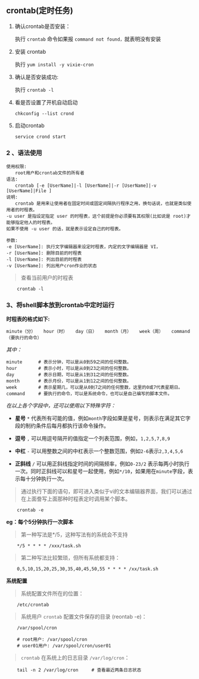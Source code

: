 ## crontab(定时任务)


1. 确认crontab是否安装：

	执行 `crontab` 命令如果报 `command not found，`就表明没有安装

2. 安装 crontab

	执行 `yum install -y vixie-cron`

3. 确认是否安装成功:

	执行 `crontab -l`

4. 看是否设置了开机自动启动

	`chkconfig --list crond`

5. 启动crontab

	`service crond start`

### 2 、语法使用

```shell
使用权限:
　　root用户和crontab文件的所有者
语法:
　　crontab [-e [UserName]|-l [UserName]|-r [UserName]|-v [UserName]|File ]
说明:
　　crontab 是用来让使用者在固定时间或固定间隔执行程序之用，换句话说，也就是类似使用者的时程表。
-u user 是指设定指定 user 的时程表，这个前提是你必须要有其权限(比如说是 root)才能够指定他人的时程表。
如果不使用 -u user 的话，就是表示设定自己的时程表。

参数:
-e [UserName]: 执行文字编辑器来设定时程表，内定的文字编辑器是 VI，
-r [UserName]: 删除目前的时程表
-l [UserName]: 列出目前的时程表
-v [UserName]: 列出用户cron作业的状态
```

> 查看当前用户的时程表

```shell
	crontab -l
```

### 3、将shell脚本放到crontab中定时运行

__时程表的格式如下:__

	minute（分）   hour（时）   day（日）   month（月）   week（周）   command（要执行的命令）

_其中：_

```shell
minute 		# 表示分钟，可以是从0到59之间的任何整数。
hour 		# 表示小时，可以是从0到23之间的任何整数。
day 		# 表示日期，可以是从1到31之间的任何整数。
month 		# 表示月份，可以是从1到12之间的任何整数。
week 		# 表示星期几，可以是从0到7之间的任何整数，这里的0或7代表星期日。
command 	# 要执行的命令，可以是系统命令，也可以是自己编写的脚本文件。
```

_在以上各个字段中，还可以使用以下特殊字符：_

* **星号** ` * ` 代表所有可能的值，例如`month`字段如果是星号，则表示在满足其它字段的制约条件后每月都执行该命令操作。

* **逗号** ` , ` 可以用逗号隔开的值指定一个列表范围，例如，`1,2,5,7,8,9`

* **中杠** ` - ` 可以用整数之间的中杠表示一个整数范围，例如`2-6`表示`2,3,4,5,6`

* **正斜线** ` / ` 可以用正斜线指定时间的间隔频率，例如`0-23/2`  表示每两小时执行一次。同时正斜线可以和星号一起使用，例如`*/10`，如果用在`minute`字段，表示每十分钟执行一次。



> 通过执行下面的语句，即可进入类似于vi的文本编辑器界面，我们可以通过在上面誊写上面那种时程表定时调用某个脚本。
```shell
	crontab -e
```

__eg：每个5分钟执行一次脚本__

> 第一种写法是\*/5，这种写法有的系统会不支持

```shell
	*/5 * * * * /xxx/task.sh
```

> 第二种写法比较繁琐，但所有系统都支持：

```shell
	0,5,10,15,20,25,30,35,40,45,50,55 * * * * /xx/task.sh
```

__系统配置__


> 系统配置文件所在的位置：

```shell
	/etc/crontab
```

> 系统用户 `crontab` 配置文件保存的目录 (reontab -e)：

```shell
	/var/spool/cron

	# root用户: /var/spool/cron
	# user01用户: /var/spool/cron/user01
```

> `crontab` 在系统上的日志目录 `/var/log/cron`：

```shell
	tail -n 2 /var/log/cron 	# 查看最近两条日志状态
```